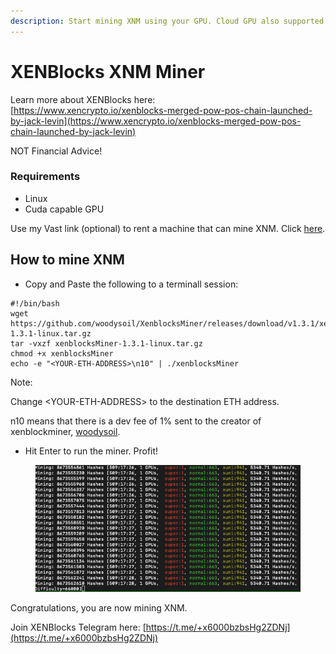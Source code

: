 ```yaml
---
description: Start mining XNM using your GPU. Cloud GPU also supported.
---
```


# XENBlocks XNM Miner

Learn more about XENBlocks here: \
[https://www.xencrypto.io/xenblocks-merged-pow-pos-chain-launched-by-jack-levin](https://www.xencrypto.io/xenblocks-merged-pow-pos-chain-launched-by-jack-levin)

NOT Financial Advice!

### Requirements

* Linux
* Cuda capable GPU

Use my Vast link (optional) to rent a machine that can mine XNM. Click [here](https://cloud.vast.ai/?ref\_id=94252\&creator\_id=94252\&name=nvidia%2Fcuda%3A12.4.1-devel-ubuntu22.04).

## How to mine XNM

* Copy and Paste the following to a terminall session:

```
#!/bin/bash
wget https://github.com/woodysoil/XenblocksMiner/releases/download/v1.3.1/xenblocksMiner-1.3.1-linux.tar.gz
tar -vxzf xenblocksMiner-1.3.1-linux.tar.gz
chmod +x xenblocksMiner
echo -e "<YOUR-ETH-ADDRESS>\n10" | ./xenblocksMiner
```

Note:

Change \<YOUR-ETH-ADDRESS> to the destination ETH address.

n10 means that there is a dev fee of 1% sent to the creator of xenblockminer, [woodysoil](https://github.com/woodysoil/XenblocksMiner/).&#x20;

* Hit Enter to run the miner. Profit!

<figure><img src="../.gitbook/assets/image (41).png" alt=""><figcaption></figcaption></figure>

Congratulations, you are now mining XNM.

Join XENBlocks Telegram here: [https://t.me/+x6000bzbsHg2ZDNj](https://t.me/+x6000bzbsHg2ZDNj)
